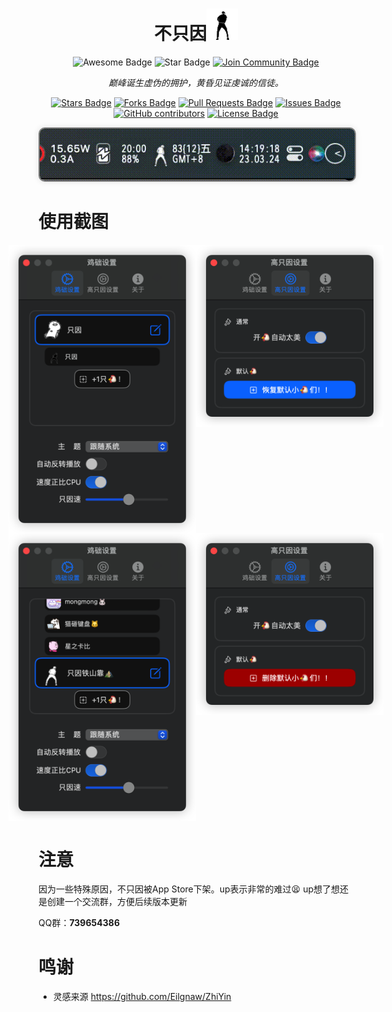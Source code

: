 <h1 align="center">不只因<img src="ZhiYin/DefaultGIF/zhiyin.gif"></h1>
<div align="center">
<img src="https://img.shields.io/static/v1?label=Awesome&message=Project&style=for-the-badge&color=blue&logo=glass" alt="Awesome Badge"/>
<img src="https://img.shields.io/static/v1?label=%F0%9F%8C%9F&message=ZhiYin&style=for-the-badge&color=BC4E99" alt="Star Badge"/>
<a href="https://jq.qq.com/?_wv=1027&k=8Z9w4LGN"><img src="https://img.shields.io/badge/QQ%20Group-join-black?style=for-the-badge&logo=linux" alt="Join Community Badge"/></a>
<br>

<i>巅峰诞生虚伪的拥护，黄昏见证虔诚的信徒。</i>

<a href="https://github.com/W-Mai/BuZhiYin/stargazers"><img src="https://img.shields.io/github/stars/W-Mai/BuZhiYin?style=for-the-badge&" alt="Stars Badge"/></a>
<a href="https://github.com/W-Mai/BuZhiYin/network/members"><img src="https://img.shields.io/github/forks/W-Mai/BuZhiYin?style=for-the-badge&" alt="Forks Badge"/></a>
<a href="https://github.com/W-Mai/BuZhiYin/pulls"><img src="https://img.shields.io/github/issues-pr/W-Mai/BuZhiYin?style=for-the-badge&" alt="Pull Requests Badge"/></a>
<a href="https://github.com/W-Mai/BuZhiYin/issues"><img src="https://img.shields.io/github/issues/W-Mai/BuZhiYin?style=for-the-badge&" alt="Issues Badge"/></a>
<a href="https://github.com/W-Mai/BuZhiYin/graphs/contributors"><img alt="GitHub contributors" src="https://img.shields.io/github/contributors/W-Mai/BuZhiYin?color=2b9348&style=for-the-badge&"></a>
<a href="https://github.com/W-Mai/BuZhiYin/blob/master/LICENSE"><img src="https://img.shields.io/github/license/W-Mai/BuZhiYin?color=2b9348&style=for-the-badge&" alt="License Badge"/></a>

</div>

<div align="center">
<img src="Snapshot/screen_record.gif" width="800px" style="border-radius:10px;box-shadow: 0px 0px 10px #3332; border: 2px solid gray;"/>
</div>

# 使用截图

<div align="center">
<div style="display: flex; width: 400px; align-items: start;justify-content: center;">
<img src="Snapshot/2023-03-24 14.08.21.png" width="300px">
<img src="Snapshot/2023-03-24 14.08.25.png" width="300px">
</div>

<div style="display: flex; width: 400px; align-items: start;justify-content: center;">
<img src="Snapshot/2023-03-24 14.08.26.png" width="300px">
<img src="Snapshot/2023-03-24 14.08.27.png" width="300px">
</div>
</div>

# 注意

因为一些特殊原因，不只因被App Store下架。up表示非常的难过😫 up想了想还是创建一个交流群，方便后续版本更新

QQ群：**739654386**

# 鸣谢

* 灵感来源 https://github.com/Eilgnaw/ZhiYin
